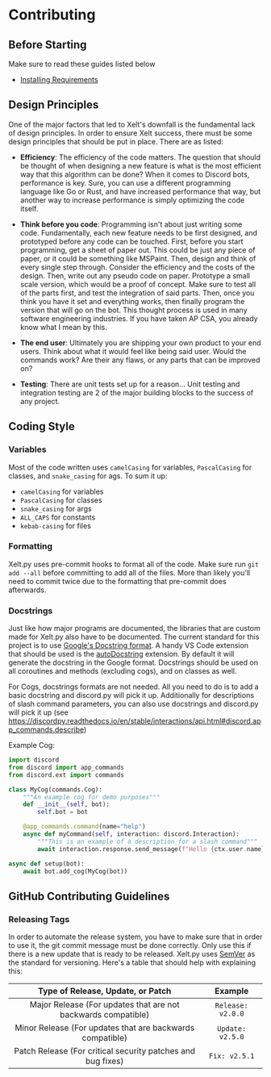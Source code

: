 # Contributing

## Before Starting

Make sure to read these guides listed below

- [Installing Requirements](./installing-requirements.md)

## Design Principles

One of the major factors that led to Xelt's downfall is the fundamental lack of design principles. In order to ensure Xelt success, there must be some design principles that should be put in place. There are as listed:

- **Efficiency**: The efficiency of the code matters. The question that should be thought of when designing a new feature is what is the most efficient way that this algorithm can be done? When it comes to Discord bots, performance is key. Sure, you can use a different programming language like Go or Rust, and have increased performance that way, but another way to increase performance is simply optimizing the code itself.

- **Think before you code**: Programming isn't about just writing some code. Fundamentally, each new feature needs to be first designed, and prototyped before any code can be touched. First, before you start programming, get a sheet of paper out. This could be just any piece of paper, or it could be something like MSPaint. Then, design and think of every single step through. Consider the efficiency and the costs of the design. Then, write out any pseudo code on paper. Prototype a small scale version, which would be a proof of concept. Make sure to test all of the parts first, and test the integration of said parts. Then, once you think you have it set and everything works, then finally program the version that will go on the bot. This thought process is used in many software engineering industries. If you have taken AP CSA, you already know what I mean by this.

- **The end user**: Ultimately you are shipping your own product to your end users. Think about what it would feel like being said user. Would the commands work? Are their any flaws, or any parts that can be improved on? 

- **Testing**: There are unit tests set up for a reason... Unit testing and integration testing are 2 of the major building blocks to the success of any project.

## Coding Style

### Variables

Most of the code written uses `camelCasing` for variables, `PascalCasing` for classes, and `snake_casing` for ags. To sum it up:

- `camelCasing` for variables
- `PascalCasing` for classes
- `snake_casing` for args
- `ALL_CAPS` for constants
- `kebab-casing` for files

### Formatting

Xelt.py uses pre-commit hooks to format all of the code. Make sure run `git add --all` before committing to add all of the files. More than likely you'll need to commit twice due to the formatting that pre-commit does afterwards.

### Docstrings

Just like how major programs are documented, the libraries that are custom made for Xelt.py also have to be documented. The current standard for this project is to use [Google's Docstring format](https://google.github.io/styleguide/pyguide.html#s3.8-comments-and-docstrings). A handy VS Code extension that should be used is the [autoDocstring](https://marketplace.visualstudio.com/items?itemName=njpwerner.autodocstring) extension. By default it will generate the docstring in the Google format. Docstrings should be used on all coroutines and methods (excluding cogs), and on classes as well. 

For Cogs, docstrings formats are not needed. All you need to do is to add a basic docstring and discord.py will pick it up. Additionally for descriptions of slash command parameters, you can also use docstrings and discord.py will pick it up (see https://discordpy.readthedocs.io/en/stable/interactions/api.html#discord.app_commands.describe)

Example Cog:

```py 
import discord
from discord import app_commands
from discord.ext import commands

class MyCog(commands.Cog):
    """An example cog for demo purposes"""
    def __init__(self, bot):
        self.bot = bot

    @app_commands.command(name="help")
    async def myCommand(self, interaction: discord.Interaction):
        """This is an example of a description for a slash command"""
        await interaction.response.send_message(f"Hello {ctx.user.name}!")

async def setup(bot):
    await bot.add_cog(MyCog(bot))
```

## GitHub Contributing Guidelines

### Releasing Tags
In order to automate the release system, you have to make sure that in order to use it, the git commit message must be done correctly. Only use this if there is a new update that is ready to be released. Xelt.py uses [SemVer](https://semver.org/) as the standard for versioning. Here's a table that should help with explaining this:

| Type of Release, Update, or Patch | Example |
|              :--:                 | :--:    | 
| Major Release (For updates that are not backwards compatible) | `Release: v2.0.0` | 
| Minor Release (For updates that are backwards compatible) | `Update: v2.5.0`|
| Patch Release (For critical security patches and bug fixes) | `Fix: v2.5.1` |
